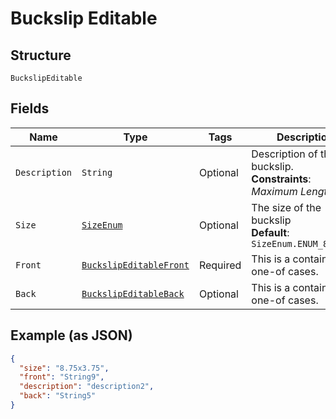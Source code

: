 
# Buckslip Editable

## Structure

`BuckslipEditable`

## Fields

| Name | Type | Tags | Description | Getter | Setter |
|  --- | --- | --- | --- | --- | --- |
| `Description` | `String` | Optional | Description of the buckslip.<br>**Constraints**: *Maximum Length*: `255` | String getDescription() | setDescription(String description) |
| `Size` | [`SizeEnum`](../../doc/models/size-enum.md) | Optional | The size of the buckslip<br>**Default**: `SizeEnum.ENUM_875X375` | SizeEnum getSize() | setSize(SizeEnum size) |
| `Front` | [`BuckslipEditableFront`](../../doc/models/containers/buckslip-editable-front.md) | Required | This is a container for one-of cases. | BuckslipEditableFront getFront() | setFront(BuckslipEditableFront front) |
| `Back` | [`BuckslipEditableBack`](../../doc/models/containers/buckslip-editable-back.md) | Optional | This is a container for one-of cases. | BuckslipEditableBack getBack() | setBack(BuckslipEditableBack back) |

## Example (as JSON)

```json
{
  "size": "8.75x3.75",
  "front": "String9",
  "description": "description2",
  "back": "String5"
}
```

